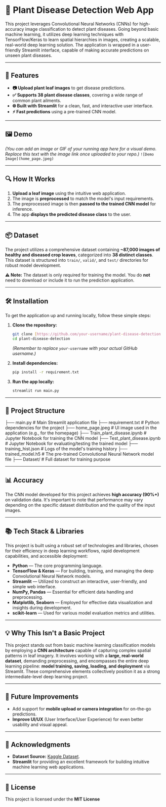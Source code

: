 # 🌿 Plant Disease Detection Web App

This project leverages Convolutional Neural Networks (CNNs) for high-accuracy image classification to detect plant diseases. Going beyond basic machine learning, it utilizes deep learning techniques with TensorFlow/Keras to learn spatial hierarchies in images, creating a scalable, real-world deep learning solution. The application is wrapped in a user-friendly Streamlit interface, capable of making accurate predictions on unseen plant diseases.

---

## 🚀 Features

* **📷 Upload plant leaf images** to get disease predictions.
* **✅ Supports 38 plant disease classes**, covering a wide range of common plant ailments.
* **🌐 Built with Streamlit** for a clean, fast, and interactive user interface.
* **⚡ Fast predictions** using a pre-trained CNN model.

---

## 🖼️ Demo

*(You can add an image or GIF of your running app here for a visual demo. Replace this text with the image link once uploaded to your repo.)*
`![Demo Image](home_page.jpeg)`

---

## 🔍 How It Works

1.  **Upload a leaf image** using the intuitive web application.
2.  The image is **preprocessed** to match the model's input requirements.
3.  The preprocessed image is then **passed to the trained CNN model** for inference.
4.  The app **displays the predicted disease class** to the user.

---

## 📦 Dataset

The project utilizes a comprehensive dataset containing **~87,000 images of healthy and diseased crop leaves**, categorized into **38 distinct classes**. This dataset is structured into `train/`, `valid/`, and `test/` directories for robust model development.

**⚠️ Note:** The dataset is only required for training the model. You do **not** need to download or include it to run the prediction application.

---

## 🛠️ Installation

To get the application up and running locally, follow these simple steps:

1.  **Clone the repository:**
    ```bash
    git clone [https://github.com/your-username/plant-disease-detection.git](https://github.com/your-username/plant-disease-detection.git)
    cd plant-disease-detection
    ```
    *(Remember to replace `your-username` with your actual GitHub username.)*

2.  **Install dependencies:**
    ```bash
    pip install -r requirement.txt
    ```

3.  **Run the app locally:**
    ```bash
    streamlit run main.py
    ```

---

## 📂 Project Structure
├── main.py                   # Main Streamlit application file
├── requirement.txt           # Python dependencies for the project
├── home_page.jpeg            # UI image used in the application (e.g., for the homepage)
├── Train_plant_disease.ipynb # Jupyter Notebook for training the CNN model
├── Test_plant_disease.ipynb  # Jupyter Notebook for evaluating/testing the trained model
├── training_hist.json        # Logs of the model's training history
├── trained_model.h5          # The pre-trained Convolutional Neural Network model file
├── Dataset/                  # Full dataset for training purpose

---

## 📊 Accuracy

The CNN model developed for this project achieves **high accuracy (90%+)** on validation data. It's important to note that performance may vary depending on the specific dataset distribution and the quality of the input images.

---

## 📚 Tech Stack & Libraries

This project is built using a robust set of technologies and libraries, chosen for their efficiency in deep learning workflows, rapid development capabilities, and accessible deployment:

* **Python** — The core programming language.
* **TensorFlow & Keras** — For building, training, and managing the deep Convolutional Neural Network models.
* **Streamlit** — Utilized to construct an interactive, user-friendly, and simple web interface.
* **NumPy, Pandas** — Essential for efficient data handling and preprocessing.
* **Matplotlib, Seaborn** — Employed for effective data visualization and insights during development.
* **scikit-learn** — Used for various model evaluation metrics and utilities.

---

## 💡 Why This Isn't a Basic Project

This project stands out from basic machine learning classification models by employing a **CNN architecture** capable of capturing complex spatial patterns in leaf imagery. It involves working with a **large, real-world dataset**, demanding preprocessing, and encompasses the entire deep learning pipeline: **model training, saving, loading, and deployment** via Streamlit. These comprehensive elements collectively position it as a strong intermediate-level deep learning project.

---

## 🚀 Future Improvements

* Add support for **mobile upload or camera integration** for on-the-go predictions.
* **Improve UI/UX** (User Interface/User Experience) for even better usability and visual appeal.

---

## 🙏 Acknowledgments

* **Dataset Source:** [Kaggle Dataset](https://www.kaggle.com/datasets/vipoooool/new-plant-diseases-dataset).
* **Streamlit** for providing an excellent framework for building intuitive machine learning web applications.

---

## 📅 License

This project is licensed under the **MIT License** 
